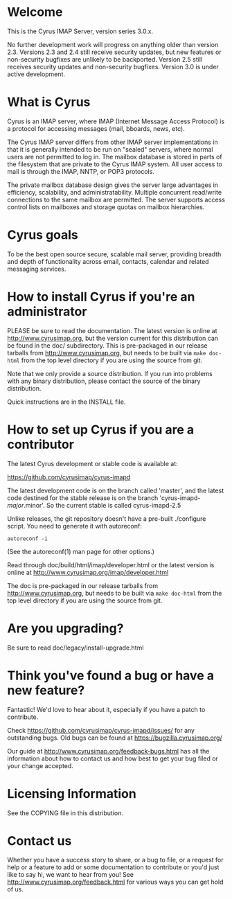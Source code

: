 Welcome
=======

This is the Cyrus IMAP Server, version series 3.0.x.

No further development work will progress on anything older than version 2.3.
Versions 2.3 and 2.4 still receive security updates, but new features or
non-security bugfixes are unlikely to be backported.  Version 2.5 still
receives security updates and non-security bugfixes. Version 3.0 is under
active development.

What is Cyrus
=============

Cyrus is an IMAP server, where IMAP (Internet Message Access Protocol) 
is a protocol for accessing messages (mail, bboards, news, etc). 

The Cyrus IMAP server differs from other IMAP server implementations in 
that it is generally intended to be run on "sealed" servers, where 
normal users are not permitted to log in. The mailbox database is stored 
in parts of the filesystem that are private to the Cyrus IMAP system. 
All user access to mail is through the IMAP, NNTP, or POP3 protocols. 

The private mailbox database design gives the server large advantages in 
efficiency, scalability, and administratability. Multiple concurrent 
read/write connections to the same mailbox are permitted. The server 
supports access control lists on mailboxes and storage quotas on mailbox 
hierarchies. 



Cyrus goals
===========

To be the best open source secure, scalable mail server, providing 
breadth and depth of functionality across email, contacts, calendar 
and related messaging services.

How to install Cyrus if you're an administrator
===============================================

PLEASE be sure to read the documentation. The latest version is online 
at http://www.cyrusimap.org, but the version current for this 
distribution can be found in the doc/ subdirectory. This is pre-packaged 
in our release tarballs from http://www.cyrusimap.org, but needs to be 
built via `make doc-html` from the top level directory if you are using 
the source from git. 

Note that we only provide a source distribution. If you run into 
problems with any binary distribution, please contact the source of the 
binary distribution. 

Quick instructions are in the INSTALL file. 

How to set up Cyrus if you are a contributor
============================================

The latest Cyrus development or stable code is available at:

https://github.com/cyrusimap/cyrus-imapd

The latest development code is on the branch called 'master',
and the latest code destined for the stable release is on
the branch 'cyrus-imapd-$major.$minor'.  So the current
stable is called cyrus-imapd-2.5

Unlike releases, the git repository doesn't have a pre-built
./configure script.  You need to generate it with autoreconf:

    autoreconf -i

(See the autoreconf(1) man page for other options.)

Read through doc/build/html/imap/developer.html or the latest version is 
online at http://www.cyrusimap.org/imap/developer.html 

The doc is pre-packaged in our release tarballs from 
http://www.cyrusimap.org, but needs to be built via `make doc-html` from 
the top level directory if you are using the source from git. 


Are you upgrading?
==================

Be sure to read doc/legacy/install-upgrade.html

Think you've found a bug or have a new feature?
===============================================

Fantastic! We'd love to hear about it, especially if you have a patch to 
contribute. 

Check https://github.com/cyrusimap/cyrus-imapd/issues/ for any 
outstanding bugs. Old bugs can be found at 
https://bugzilla.cyrusimap.org/ 

Our guide at http://www.cyrusimap.org/feedback-bugs.html has all the 
information about how to contact us and how best to get your bug filed 
or your change accepted. 



Licensing Information
=====================

See the COPYING file in this distribution.

Contact us
==========

Whether you have a success story to share, or a bug to file, or a 
request for help or a feature to add or some documentation to contribute 
or you'd just like to say hi, we want to hear from you! See 
http://www.cyrusimap.org/feedback.html for various ways you can get hold 
of us. 


